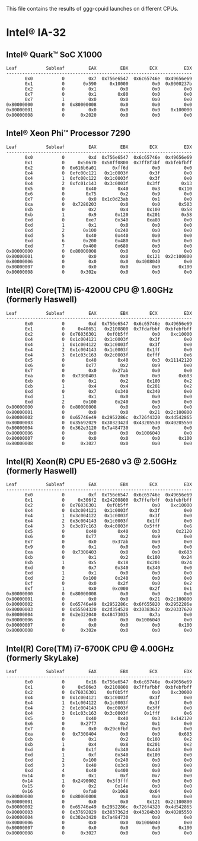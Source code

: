 This file contains the results of ggg-cpuid launches on different CPUs.

# Intel® IA-32

## Intel® Quark™ SoC X1000

    Leaf           Subleaf         EAX         EBX        ECX          EDX
    ----------------------------------------------------------------------
           0x0           0         0x7  0x756e6547  0x6c65746e  0x49656e69
           0x1           0       0x590     0x10000         0x0  0x8000237b
           0x2           0         0x1         0x0         0x0         0x0
           0x7           0         0x1        0x80         0x0         0x0
           0x7           1         0x0         0x0         0x0         0x0
    0x80000000           0  0x80000008         0x0         0x0         0x0
    0x80000001           0         0x0         0x0         0x0    0x100000
    0x80000008           0      0x2020         0x0         0x0         0x0

## Intel® Xeon Phi™ Processor 7290
    Leaf           Subleaf         EAX         EBX        ECX          EDX
    ----------------------------------------------------------------------
           0x0           0         0xd  0x756e6547  0x6c65746e  0x49656e69
           0x1           0     0x50670  0x58ff0800  0x7ff8f3bf  0xbfebfbff
           0x2           0  0x616b6a01      0xff6d         0x0         0x0
           0x4           0  0xfc00c121   0x1c0003f        0x3f         0x0
           0x4           1  0xfc00c122   0x1c0003f        0x3f         0x0
           0x4           2  0xfc01c143   0x3c0003f       0x3ff        0x13
           0x5           0        0x40        0x40         0x3       0x110
           0x6           0        0x75         0x2         0x9         0x0
           0x7           0         0x0  0x1c0d23ab         0x1         0x0
           0xa           0   0x7280203         0x0         0x0       0x503
           0xb           0         0x2         0x4       0x100        0x58
           0xb           1         0x9       0x120       0x201        0x58
           0xd           0        0xe7       0x340       0xa80         0x0
           0xd           1         0x1         0x0         0x0         0x0
           0xd           2       0x100       0x240         0x0         0x0
           0xd           5        0x40       0x440         0x0         0x0
           0xd           6       0x200       0x480         0x0         0x0
           0xd           7       0x400       0x680         0x0         0x0
    0x80000000           0  0x80000008         0x0         0x0         0x0
    0x80000001           0         0x0         0x0       0x121  0x2c100800
    0x80000006           0         0x0         0x0   0x4008040         0x0
    0x80000007           0         0x0         0x0         0x0       0x100
    0x80000008           0      0x302e         0x0         0x0         0x0

## Intel(R) Core(TM) i5-4200U CPU @ 1.60GHz (formerly Haswell)
    Leaf           Subleaf         EAX         EBX        ECX          EDX
    ----------------------------------------------------------------------
           0x0           0         0xd  0x756e6547  0x6c65746e  0x49656e69
           0x1           0     0x40651   0x2100800  0x7fdafbbf  0xbfebfbff
           0x2           0  0x76036301    0xf0b5ff         0x0    0xc10000
           0x4           0  0x1c004121   0x1c0003f        0x3f         0x0
           0x4           1  0x1c004122   0x1c0003f        0x3f         0x0
           0x4           2  0x1c004143   0x1c0003f       0x1ff         0x0
           0x4           3  0x1c03c163   0x2c0003f       0xfff         0x6
           0x5           0        0x40        0x40         0x3  0x11142120
           0x6           0        0x77         0x2         0x9         0x0
           0x7           0         0x0      0x27ab         0x0         0x0
           0xa           0   0x7300403         0x0         0x0       0x603
           0xb           0         0x1         0x2       0x100         0x2
           0xb           1         0x4         0x4       0x201         0x2
           0xd           0         0x7       0x340       0x340         0x0
           0xd           1         0x1         0x0         0x0         0x0
           0xd           2       0x100       0x240         0x0         0x0
    0x80000000           0  0x80000008         0x0         0x0         0x0
    0x80000001           0         0x0         0x0        0x21  0x2c100800
    0x80000002           0  0x65746e49  0x2952286c  0x726f4320  0x4d542865
    0x80000003           0  0x35692029  0x3032342d  0x43205530  0x40205550
    0x80000004           0  0x362e3120  0x7a484730         0x0         0x0
    0x80000006           0         0x0         0x0   0x1006040         0x0
    0x80000007           0         0x0         0x0         0x0       0x100
    0x80000008           0      0x3027         0x0         0x0         0x0

## Intel(R) Xeon(R) CPU E5-2680 v3 @ 2.50GHz (formerly Haswell)
    Leaf           Subleaf         EAX         EBX        ECX          EDX
    ----------------------------------------------------------------------
           0x0           0         0xf  0x756e6547  0x6c65746e  0x49656e69
           0x1           0     0x306f2  0x24200800  0x7ffefbff  0xbfebfbff
           0x2           0  0x76036301    0xf0b5ff         0x0    0xc10000
           0x4           0  0x3c004121   0x1c0003f        0x3f         0x0
           0x4           1  0x3c004122   0x1c0003f        0x3f         0x0
           0x4           2  0x3c004143   0x1c0003f       0x1ff         0x0
           0x4           3  0x3c07c163   0x4c0003f      0x5fff         0x6
           0x5           0        0x40        0x40         0x3      0x2120
           0x6           0        0x77         0x2         0x9         0x0
           0x7           0         0x0      0x37ab         0x0         0x0
           0x9           0         0x1         0x0         0x0         0x0
           0xa           0   0x7300403         0x0         0x0       0x603
           0xb           0         0x1         0x2       0x100        0x24
           0xb           1         0x5        0x18       0x201        0x24
           0xd           0         0x7       0x340       0x340         0x0
           0xd           1         0x1         0x0         0x0         0x0
           0xd           2       0x100       0x240         0x0         0x0
           0xf           0         0x0        0x2f         0x0         0x2
           0xf           1         0x0      0xc000        0x2f         0x1
    0x80000000           0  0x80000008         0x0         0x0         0x0
    0x80000001           0         0x0         0x0        0x21  0x2c100800
    0x80000002           0  0x65746e49  0x2952286c  0x6f655820  0x2952286e
    0x80000003           0  0x55504320  0x2d354520  0x30383632  0x20337620
    0x80000004           0  0x2e322040  0x48473035        0x7a         0x0
    0x80000006           0         0x0         0x0   0x1006040         0x0
    0x80000007           0         0x0         0x0         0x0       0x100
    0x80000008           0      0x302e         0x0         0x0         0x0

## Intel(R) Core(TM) i7-6700K CPU @ 4.00GHz (formerly SkyLake)
    Leaf           Subleaf         EAX         EBX        ECX          EDX
    ----------------------------------------------------------------------
           0x0           0        0x16  0x756e6547  0x6c65746e  0x49656e69
           0x1           0     0x506e3   0x2100800  0x7ffafbbf  0xbfebfbff
           0x2           0  0x76036301    0xf0b5ff         0x0    0xc30000
           0x4           0  0x1c004121   0x1c0003f        0x3f         0x0
           0x4           1  0x1c004122   0x1c0003f        0x3f         0x0
           0x4           2  0x1c004143    0xc0003f       0x3ff         0x0
           0x4           3  0x1c03c163   0x3c0003f      0x1fff         0x6
           0x5           0        0x40        0x40         0x3    0x142120
           0x6           0      0x27f7         0x2         0x1         0x0
           0x7           0         0x0   0x29c6fbf         0x0         0x0
           0xa           0   0x7300404         0x0         0x0       0x603
           0xb           0         0x1         0x2       0x100         0x2
           0xb           1         0x4         0x8       0x201         0x2
           0xd           0        0x1f       0x340       0x440         0x0
           0xd           1         0xf       0x340       0x100         0x0
           0xd           2       0x100       0x240         0x0         0x0
           0xd           3        0x40       0x3c0         0x0         0x0
           0xd           4        0x40       0x400         0x0         0x0
          0x14           0         0x1         0xf         0x7         0x0
          0x14           1   0x2490002    0x3f3fff         0x0         0x0
          0x15           0         0x2       0x14e         0x0         0x0
          0x16           0       0xfa0      0x1068        0x64         0x0
    0x80000000           0  0x80000008         0x0         0x0         0x0
    0x80000001           0         0x0         0x0       0x121  0x2c100800
    0x80000002           0  0x65746e49  0x2952286c  0x726f4320  0x4d542865
    0x80000003           0  0x37692029  0x3037362d  0x43204b30  0x40205550
    0x80000004           0  0x302e3420  0x7a484730         0x0         0x0
    0x80000006           0         0x0         0x0   0x1006040         0x0
    0x80000007           0         0x0         0x0         0x0       0x100
    0x80000008           0      0x3027         0x0         0x0         0x0
